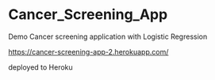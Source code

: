 # Cancer_Screening_App
Demo Cancer screening application with Logistic Regression

https://cancer-screening-app-2.herokuapp.com/ 

deployed to Heroku
